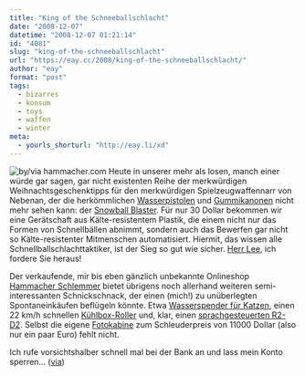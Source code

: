 ```yaml
---
title: "King of the Schneeballschlacht"
date: "2008-12-07"
datetime: "2008-12-07 01:21:14"
id: "4081"
slug: "king-of-the-schneeballschlacht"
url: "https://eay.cc/2008/king-of-the-schneeballschlacht/"
author: "eay"
format: "post"
tags:
  - bizarres
  - konsum
  - toys
  - waffen
  - winter
meta:
  - yourls_shorturl: "http://eay.li/xd"
---
```


![](/uploads/2008/snowballblaster.jpg "by/via hammacher.com") Heute in unserer mehr als losen, manch einer würde gar sagen, gar nicht existenten Reihe der merkwürdigen Weihnachtsgeschenktipps für den merkwürdigen Spielzeugwaffennarr von Nebenan, der die herkömmlichen [Wasserpistolen](//eay.cc/2007/waffenlobby-2/) und [Gummikanonen](//eay.cc/2007/waffenlobby-1/) nicht mehr sehen kann: der [Snowball Blaster](http://www.hammacher.com/publish/76244.asp). Für nur 30 Dollar bekommen wir eine Gerätschaft aus Kälte-resistentem Plastik, die einem nicht nur das Formen von Schnellbällen abnimmt, sondern auch das Bewerfen gar nicht so Kälte-resistenter Mitmenschen automatisiert. Hiermit, das wissen alle Schnellballschlachttaktiker, ist der Sieg so gut wie sicher. [Herr Lee](http://twitter.com/The_McLee), ich fordere Sie heraus!

Der verkaufende, mir bis eben gänzlich unbekannte Onlineshop [Hammacher Schlemmer](http://www.hammacher.com/) bietet übrigens noch allerhand weiteren semi-interessanten Schnickschnack, der einen (mich!) zu unüberlegten Spontaneinkäufen beflügeln könnte. Etwa [Wasserspender für Katzen](http://www.hammacher.com/publish/72732.asp), einen 22 km/h schnellen [Kühlbox-Roller](http://www.hammacher.com/publish/74747.asp) und, klar, einen [sprachgesteuerten R2-D2](http://www.hammacher.com/publish/75698.asp#). Selbst die eigene [Fotokabine](http://www.hammacher.com/publish/11337.asp) zum Schleuderpreis von 11000 Dollar (also nur ein paar Euro) fehlt nicht.

Ich rufe vorsichtshalber schnell mal bei der Bank an und lass mein Konto sperren... ([via](http://laughingsquid.com/a-rapid-fire-snowball-blaster-that-shoots-up-to-50-feet/))
